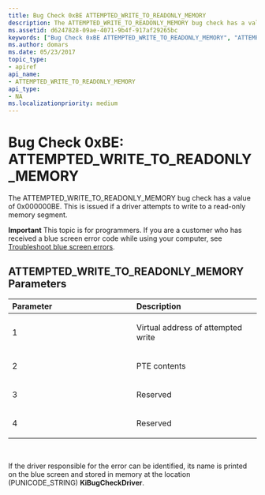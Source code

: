 ```yaml
---
title: Bug Check 0xBE ATTEMPTED_WRITE_TO_READONLY_MEMORY
description: The ATTEMPTED_WRITE_TO_READONLY_MEMORY bug check has a value of 0x000000BE. This is issued if a driver attempts to write to a read-only memory segment.
ms.assetid: d6247828-09ae-4071-9b4f-917af29265bc
keywords: ["Bug Check 0xBE ATTEMPTED_WRITE_TO_READONLY_MEMORY", "ATTEMPTED_WRITE_TO_READONLY_MEMORY"]
ms.author: domars
ms.date: 05/23/2017
topic_type:
- apiref
api_name:
- ATTEMPTED_WRITE_TO_READONLY_MEMORY
api_type:
- NA
ms.localizationpriority: medium
---
```


# Bug Check 0xBE: ATTEMPTED\_WRITE\_TO\_READONLY\_MEMORY


The ATTEMPTED\_WRITE\_TO\_READONLY\_MEMORY bug check has a value of 0x000000BE. This is issued if a driver attempts to write to a read-only memory segment.

**Important** This topic is for programmers. If you are a customer who has received a blue screen error code while using your computer, see [Troubleshoot blue screen errors](https://windows.microsoft.com/windows-10/troubleshoot-blue-screen-errors).

## ATTEMPTED\_WRITE\_TO\_READONLY\_MEMORY Parameters


<table>
<colgroup>
<col width="50%" />
<col width="50%" />
</colgroup>
<thead>
<tr class="header">
<th align="left">Parameter</th>
<th align="left">Description</th>
</tr>
</thead>
<tbody>
<tr class="odd">
<td align="left"><p>1</p></td>
<td align="left"><p>Virtual address of attempted write</p></td>
</tr>
<tr class="even">
<td align="left"><p>2</p></td>
<td align="left"><p>PTE contents</p></td>
</tr>
<tr class="odd">
<td align="left"><p>3</p></td>
<td align="left"><p>Reserved</p></td>
</tr>
<tr class="even">
<td align="left"><p>4</p></td>
<td align="left"><p>Reserved</p></td>
</tr>
</tbody>
</table>

 

If the driver responsible for the error can be identified, its name is printed on the blue screen and stored in memory at the location (PUNICODE\_STRING) **KiBugCheckDriver**.

 

 




